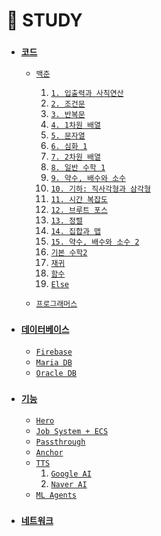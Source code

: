 # 🐜 STUDY

 - ### [`코드`](https://github.com/thswhdrjs/Stduy/tree/main/Code)
    - [`백준`](https://github.com/thswhdrjs/Stduy/tree/main/Code/%EB%B0%B1%EC%A4%80)
      1. [`1. 입출력과 사칙연산`](https://github.com/thswhdrjs/Stduy/tree/main/Code/%EB%B0%B1%EC%A4%80/1_%EC%9E%85%EC%B6%9C%EB%A0%A5%EA%B3%BC%20%EC%82%AC%EC%B9%99%EC%97%B0%EC%82%B0)
      2. [`2. 조건문`](https://github.com/thswhdrjs/Stduy/tree/main/Code/%EB%B0%B1%EC%A4%80/2_%EC%A1%B0%EA%B1%B4%EB%AC%B8)
      3. [`3. 반복문`](https://github.com/thswhdrjs/Stduy/tree/main/Code/%EB%B0%B1%EC%A4%80/3_%EB%B0%98%EB%B3%B5%EB%AC%B8)
      4. [`4. 1차원 배열`](https://github.com/thswhdrjs/Stduy/tree/main/Code/%EB%B0%B1%EC%A4%80/4_1%EC%B0%A8%EC%9B%90%20%EB%B0%B0%EC%97%B4)
      5. [`5. 문자열`](https://github.com/thswhdrjs/Stduy/tree/main/Code/%EB%B0%B1%EC%A4%80/5_%EB%AC%B8%EC%9E%90%EC%97%B4)
      6. [`6. 심화 1`](https://github.com/thswhdrjs/Stduy/tree/main/Code/%EB%B0%B1%EC%A4%80/6_%EC%8B%AC%ED%99%94%201)
      7. [`7. 2차원 배열`]()
      8. [`8. 일반 수학 1`](https://github.com/thswhdrjs/Stduy/tree/main/Code/%EB%B0%B1%EC%A4%80/8_%EC%9D%BC%EB%B0%98%20%EC%88%98%ED%95%99%201)
      9. [`9. 약수, 배수와 소수`]()
      10. [`10. 기하: 직사각형과 삼각형`]()
      11. [`11. 시간 복잡도`]()
      12. [`12. 브루트 포스`](https://github.com/thswhdrjs/Stduy/tree/main/Code/%EB%B0%B1%EC%A4%80/12_%EB%B8%8C%EB%A3%A8%ED%8A%B8%20%ED%8F%AC%EC%8A%A4)
      13. [`13. 정렬`](https://github.com/thswhdrjs/Stduy/tree/main/Code/%EB%B0%B1%EC%A4%80/13_%EC%A0%95%EB%A0%AC)
      14. [`14. 집합과 맵`]()
      15. [`15. 약수, 배수와 소수 2`]()
      16. [`기본 수학2`](https://github.com/thswhdrjs/Stduy/tree/main/Code/%EB%B0%B1%EC%A4%80/%EA%B8%B0%EB%B3%B8%20%EC%88%98%ED%95%99%202)
      17. [`재귀`](https://github.com/thswhdrjs/Stduy/tree/main/Code/%EB%B0%B1%EC%A4%80/%EC%9E%AC%EA%B7%80)
      18. [`함수`](https://github.com/thswhdrjs/Stduy/tree/main/Code/%EB%B0%B1%EC%A4%80/%ED%95%A8%EC%88%98)
      19. [`Else`](https://github.com/thswhdrjs/Stduy/tree/main/Code/%EB%B0%B1%EC%A4%80/Else)

    - [`프로그래머스`]()


  - ### [`데이터베이스`](https://github.com/thswhdrjs/Stduy/tree/main/DB)
    - [`Firebase`](https://github.com/thswhdrjs/Stduy/tree/main/DB/Firebase)
    - [`Maria DB`](https://github.com/thswhdrjs/Stduy/tree/main/DB/MriaDB)
    - [`Oracle DB`](https://github.com/thswhdrjs/Stduy/tree/main/DB/OracleDB)



  - ### [`기능`](https://github.com/thswhdrjs/Stduy/tree/main/Function)
    - [`Hero`](https://github.com/thswhdrjs/Stduy/tree/main/Function/Hero)
    - [`Job System + ECS`](https://github.com/thswhdrjs/Stduy/tree/main/Function/JobSystem_2021.3.6f1_URP)
    - [`Passthrough`](https://github.com/thswhdrjs/Stduy/tree/main/Function/PassThrough)
    - [`Anchor`](https://github.com/thswhdrjs/Stduy/tree/main/Function/SharedSpatialTest)
    - [`TTS`](https://github.com/thswhdrjs/Stduy/tree/main/Function/TTS)
      1. [`Google AI`](https://github.com/thswhdrjs/Stduy/tree/main/Function/TTS/Test_Google_AI)
      2. [`Naver AI`](https://github.com/thswhdrjs/Stduy/tree/main/Function/TTS/Test_Naver_AI)
    - [`ML Agents`](https://github.com/thswhdrjs/Stduy/tree/main/Function/ml-agents-main)



  - ### [`네트워크`](https://github.com/thswhdrjs/Stduy/tree/main/Network)